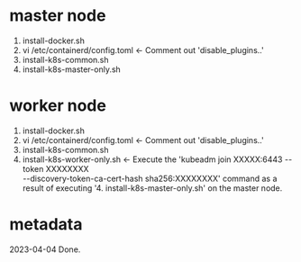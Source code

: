 # master node

1. install-docker.sh
2. vi /etc/containerd/config.toml <- Comment out 'disable_plugins..'
3. install-k8s-common.sh
4. install-k8s-master-only.sh

# worker node
1. install-docker.sh
2. vi /etc/containerd/config.toml <- Comment out 'disable_plugins..'
3. install-k8s-common.sh
4. install-k8s-worker-only.sh <- Execute the 'kubeadm join XXXXX:6443 --token XXXXXXXX \
	--discovery-token-ca-cert-hash sha256:XXXXXXXX' command as a result of executing '4. install-k8s-master-only.sh' on the master node.

# metadata
2023-04-04 Done.